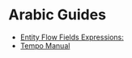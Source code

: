 # Arabic Guides
  - [Entity Flow Fields Expressions:](/ar/guide/ea-fields-values-calculator.md)
  - [Tempo Manual](/ar/guide/tempo.md)
